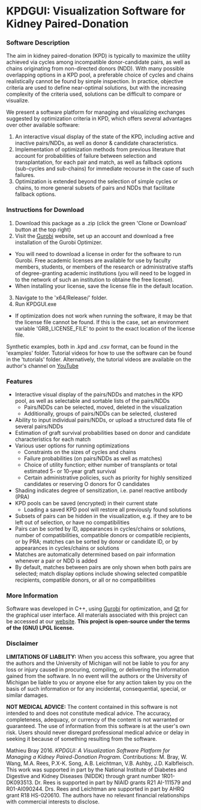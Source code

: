# KPDGUI: Visualization Software for Kidney Paired-Donation

### Software Description

The aim in kidney paired-donation (KPD) is typically to maximize the utility achieved via cycles among incompatible donor-candidate pairs, as well as chains originating from non-directed donors (NDD). With many possible overlapping options in a KPD pool, a preferable choice of cycles and chains realistically cannot be found by simple inspection. In practice, objective criteria are used to define near-optimal solutions, but with the increasing complexity of the criteria used, solutions can be difficult to compare or visualize. 

We present a software platform for managing and visualizing exchanges suggested by optimization criteria in KPD, which offers several advantages over other available software:  

1. An interactive visual display of the state of the KPD, including active and inactive pairs/NDDs, as well as donor & candidate characteristics.
2. Implementation of optimization methods from previous literature that account for probabilities of failure between selection and transplantation, for each pair and match, as well as fallback options (sub-cycles and sub-chains) for immediate recourse in the case of such failures. 
3. Optimization is extended beyond the selection of simple cycles or chains, to more general subsets of pairs and NDDs that facilitate fallback options.


### Instructions for Download

1. Download this package as a .zip (click the green 'Clone or Download' button at the top right)
2. Visit the [Gurobi](www.gurobi.com) website, set up an account and download a free installation of the Gurobi Optimizer.
  + You will need to download a license in order for the software to run Gurobi. Free academic licenses are available for use by faculty members, students, or members of the research or administrative staffs of degree-granting academic institutions (you will need to be logged in to the network of such an institution to obtaine the free license).
  + When installing your license, save the license file in the default location.
3. Navigate to the 'x64/Release/' folder.
4. Run KPDGUI.exe
  + If optimization does not work when running the software, it may be that the license file cannot be found. If this is the case, set an environment variable 'GRB_LICENSE_FILE' to point to the exact location of the license file.

Synthetic examples, both in .kpd and .csv format, can be found in the 'examples' folder. Tutorial videos for how to use the software can be found in the 'tutorials' folder. Alternatively, the tutorial videos are available on the author's channel on [YouTube](https://www.youtube.com/channel/UCUy5Z6IUDXUZ8MPRLPTJntw)


### Features

* Interactive visual display of the pairs/NDDs and matches in the KPD pool, as well as selectable and sortable lists of the pairs/NDDs 
  + Pairs/NDDs can be selected, moved, deleted in the visualization 
  + Additionally, groups of pairs/NDDs can be selected, clustered 
* Ability to input individual pairs/NDDs, or upload a structured data file of several pairs/NDDs 
* Estimation of graft survival probabilities based on donor and candidate characteristics for each match 
* Various user options for running optimizations
  + Constraints on the sizes of cycles and chains
  + Failure probabilities (on pairs/NDDs as well as matches)
  + Choice of utility function; either number of transplants or total estimated 5- or 10-year graft survival 
  + Certain administrative policies, such as priority for highly sensitized candidates or reserving O donors for O candidates
* Shading indicates degree of sensitization, i.e. panel reactive antibody (PRA)
* KPD pools can be saved (encrypted) in their current state
  + Loading a saved KPD pool will restore all previously found solutions
* Subsets of pairs can be hidden in the visualization, e.g. if they are to be left out of selection, or have no compatibilities
* Pairs can be sorted by ID, appearances in cycles/chains or solutions, number of compatibilities, compatible donors or compatible recipients, or by PRA; matches can be sorted by donor or candidate ID, or by appearances in cycles/chains or solutions
* Matches are automatically determined based on pair information whenever a pair or NDD is added 
* By default, matches between pairs are only shown when both pairs are selected; match display options include showing selected compatible recipients, compatible donors, or all or no compatibilities


### More Information

Software was developed in C++, using [Gurobi](www.gurobi.com) for optimization, and [Qt](www.qt.io) for the graphical user interface. All materials associated with this project can be accessed at our [website](http://www.kecc.sph.umich.edu/projects/optimization-and-simulation-kidney-paired-donation-program). **This project is open-source under the terms of the (GNU) LPGL license.**


### Disclaimer

**LIMITATIONS OF LIABILITY:** When you access this software, you agree that the authors and the University of Michigan will not be liable to you for any loss or injury caused in procuring, compiling, or delivering the information gained from the software. In no event will the authors or the University of Michigan be liable to you or anyone else for any action taken by you on the basis of such information or for any incidental, consequential, special, or similar damages.

**NOT MEDICAL ADVICE:** The content contained in this software is not intended to and does not constitute medical advice. The accuracy, completeness, adequacy, or currency of the content is not warranted or guaranteed. The use of information from this software is at the user's own risk. Users should never disregard professional medical advice or delay in seeking it because of something resulting from the software.

Mathieu Bray 2016. *KPDGUI: A Visualization Software Platform for Managing a Kidney Paired-Donation Program.* Contributions: M. Bray, W. Wang, M.A. Rees, P.X-K. Song, A.B. Leichtman, V.B. Ashby, J.D. Kalbfleisch. This work was supported in part by the National Institute of Diabetes and Digestive and Kidney Diseases (NIDDK) through grant number 1R01-DK093513. Dr. Rees  is supported in part by NIAID grants R21 AI-111579 and R01-AI090244. Drs. Rees and Leichtman are supported in part by AHRQ grant R18 HS-020610. The authors have no relevant financial relationships with commercial interests to disclose.

